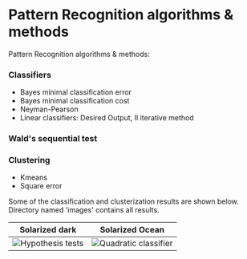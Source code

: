 # Pattern Recognition algorithms & methods

Pattern Recognition algorithms & methods:

### Classifiers
- Bayes minimal classification error
- Bayes minimal classification cost 
- Neyman-Pearson
- Linear classifiers: Desired Output, II iterative method

### Wald's sequential test

### Clustering
- Kmeans
- Square error

Some of the classification and clusterization results are shown below.
Directory named 'images' contains all results.

Solarized dark             |  Solarized Ocean
:-------------------------:|:-------------------------:
![Hypothesis tests](images/hypothesis_tests.png "Hypothesis tests")  |  ![Quadratic classifier](images/quadratic_classifier.png "Quadratic classifiers")
